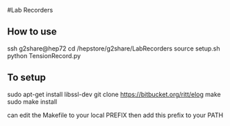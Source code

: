 #Lab Recorders

## How to use
 ssh g2share@hep72 
 cd /hepstore/g2share/LabRecorders 
 source setup.sh 
 python TensionRecord.py 

## To setup
 sudo apt-get install libssl-dev
 git clone https://bitbucket.org/ritt/elog
 make
 sudo make install

can edit the Makefile to your local PREFIX then add this prefix to your PATH
